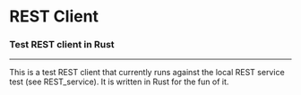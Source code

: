 # REST Client
### Test REST client in Rust
---
This is a test REST client that currently runs against the local REST service test (see REST_service).  It is written in Rust for the fun of it.

